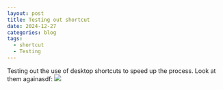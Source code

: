 ```yaml
---
layout: post
title: Testing out shortcut
date: 2024-12-27
categories: blog
tags:
  - shortcut
  - Testing
---
```

Testing out the use of desktop shortcuts to speed up the process. Look at them againasdf:
 ![](Pasted%20image%2020241228110510.png)